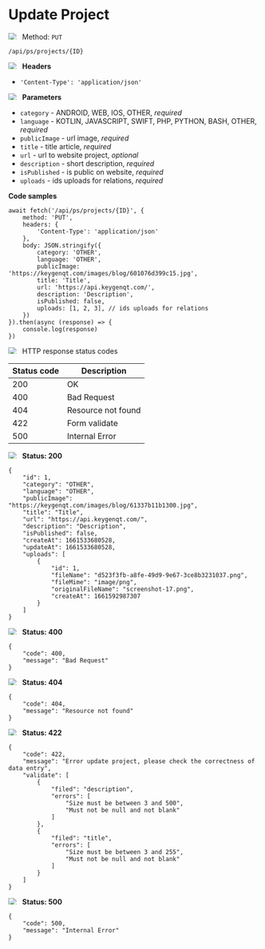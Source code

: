 Update Project
===================

<img style="max-height: 13px;" src="https://github.githubassets.com/images/icons/emoji/unicode/1f536.png"/> &nbsp;
Method: <code>PUT</code>

```
/api/ps/projects/{ID}
```

<img style="max-height: 13px;" src="https://github.githubassets.com/images/icons/emoji/unicode/1f518.png"/> &nbsp;
<b>Headers</b>

* <code>'Content-Type': 'application/json'</code>

<img style="max-height: 13px;" src="https://github.githubassets.com/images/icons/emoji/unicode/1f518.png"/> &nbsp;
<b>Parameters</b>

* <code>category</code> - ANDROID, WEB, IOS, OTHER, *required*
* <code>language</code> - KOTLIN, JAVASCRIPT, SWIFT, PHP, PYTHON, BASH, OTHER, *required*
* <code>publicImage</code> - url image, *required*
* <code>title</code> - title article, *required*
* <code>url</code> - url to website project, *optional*
* <code>description</code> - short description, *required*
* <code>isPublished</code> - is public on website, *required*
* <code>uploads</code> - ids uploads for relations, *required*

<b>Code samples</b>

```
await fetch('/api/ps/projects/{ID}', {
    method: 'PUT',
    headers: {
        'Content-Type': 'application/json'
    },
    body: JSON.stringify({
        category: 'OTHER',
        language: 'OTHER',
        publicImage: 'https://keygenqt.com/images/blog/601076d399c15.jpg',
        title: 'Title',
        url: 'https://api.keygenqt.com/',
        description: 'Description',
        isPublished: false,
        uploads: [1, 2, 3], // ids uploads for relations
    })
}).then(async (response) => {
    console.log(response)
})
```

<img style="max-height: 13px;" src="https://github.githubassets.com/images/icons/emoji/unicode/26ab.png"/> &nbsp;
HTTP response status codes

| Status code | Description        |
|-------------|--------------------|
| 200         | OK                 |
| 400         | Bad Request        |
| 404         | Resource not found |
| 422         | Form validate      |
| 500         | Internal Error     |

<img style="max-height: 13px;" src="https://github.githubassets.com/images/icons/emoji/unicode/1f197.png"/> &nbsp;
<b>Status: 200</b>

```
{
    "id": 1,
    "category": "OTHER",
    "language": "OTHER",
    "publicImage": "https://keygenqt.com/images/blog/61337b11b1300.jpg",
    "title": "Title",
    "url": "https://api.keygenqt.com/",
    "description": "Description",
    "isPublished": false,
    "createAt": 1661533680528,
    "updateAt": 1661533680528,
    "uploads": [
        {
            "id": 1,
            "fileName": "d523f3fb-a8fe-49d9-9e67-3ce8b3231037.png",
            "fileMime": "image/png",
            "originalFileName": "screenshot-17.png",
            "createAt": 1661592987307
        }
    ]
}
```

<img style="max-height: 13px;" src="https://github.githubassets.com/images/icons/emoji/unicode/1f534.png"/> &nbsp;
<b>Status: 400</b>

```
{
    "code": 400,
    "message": "Bad Request"
}
```

<img style="max-height: 13px;" src="https://github.githubassets.com/images/icons/emoji/unicode/1f534.png"/> &nbsp;
<b>Status: 404</b>

```
{
    "code": 404,
    "message": "Resource not found"
}
```

<img style="max-height: 13px;" src="https://github.githubassets.com/images/icons/emoji/unicode/1f534.png"/> &nbsp;
<b>Status: 422</b>

```
{
    "code": 422,
    "message": "Error update project, please check the correctness of data entry",
    "validate": [
        {
            "filed": "description",
            "errors": [
                "Size must be between 3 and 500",
                "Must not be null and not blank"
            ]
        },
        {
            "filed": "title",
            "errors": [
                "Size must be between 3 and 255",
                "Must not be null and not blank"
            ]
        }
    ]
}
```

<img style="max-height: 13px;" src="https://github.githubassets.com/images/icons/emoji/unicode/1f534.png"/> &nbsp;
<b>Status: 500</b>

```
{
    "code": 500,
    "message": "Internal Error"
}
```

<style>
  .md-content__button {
    display: none;
  }
</style>
